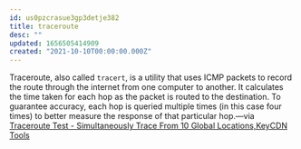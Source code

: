 ```yaml
---
id: us0pzcrasue3gp3detje382
title: traceroute
desc: ""
updated: 1656505414909
created: "2021-10-10T00:00:00.000Z"
---
```


Traceroute, also called `tracert`, is a utility that uses ICMP packets to record the route through the internet from one computer to another. It calculates the time taken for each hop as the packet is routed to the destination. To guarantee accuracy, each hop is queried multiple times (in this case four times) to better measure the response of that particular hop.—via [Traceroute Test - Simultaneously Trace From 10 Global Locations,KeyCDN Tools](https://tools.keycdn.com/traceroute)
